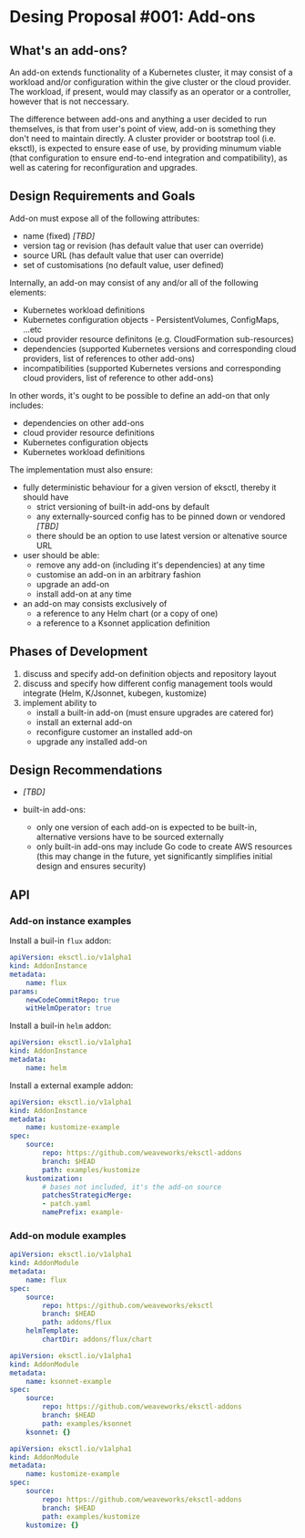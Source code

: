 # Desing Proposal #001: Add-ons

## What's an add-ons?

An add-on extends functionality of a Kubernetes cluster, it may consist of a workload and/or configuration within the give cluster or the cloud provider. The workload, if present, would may classify as an operator or a controller, however that is not neccessary.

The difference between add-ons and anything a user decided to run themselves, is that from user's point of view, add-on is something they don't need to maintain directly. A cluster provider or bootstrap tool (i.e. eksctl), is expected to ensure ease of use, by providing minumum viable (that configuration to ensure end-to-end integration and compatibility), as well as catering for reconfiguration and upgrades.

## Design Requirements and Goals

Add-on must expose all of the following attributes:

- name (fixed) *[TBD]*
- version tag or revision (has default value that user can override)
- source URL (has default value that user can override)
- set of customisations (no default value, user defined)

Internally, an add-on may consist of any and/or all of the following elements:

- Kubernetes workload definitions
- Kubernetes configuration objects - PersistentVolumes, ConfigMaps, ...etc
- cloud provider resource definitons (e.g. CloudFormation sub-resources)
- dependencies (supported Kubernetes versions and corresponding cloud providers, list of references to other add-ons)
- incompatibilities (supported Kubernetes versions and corresponding cloud providers, list of reference to other add-ons)

In other words, it's ought to be possible to define an add-on that only includes:

- dependencies on other add-ons
- cloud provider resource definitions
- Kubernetes configuration objects
- Kubernetes workload definitions

The implementation must also ensure:

- fully deterministic behaviour for a given version of eksctl, thereby it should have
    - strict versioning of built-in add-ons by default
    - any externally-sourced config has to be pinned down or vendored *[TBD]*
    - there should be an option to use latest version or altenative source URL
- user should be able:
    - remove any add-on (including it's dependencies) at any time
    - customise an add-on in an arbitrary fashion
    - upgrade an add-on
    - install add-on at any time
- an add-on may consists exclusively of
    - a reference to any Helm chart (or a copy of one)
    - a reference to a Ksonnet application definition

## Phases of Development

1. discuss and specify add-on definition objects and repository layout
2. discuss and specify how different config management tools would integrate (Helm, K/Jsonnet, kubegen, kustomize)
3. implement ability to
    - install a built-in add-on (must ensure upgrades are catered for)
    - install an external add-on
    - reconfigure customer an installed add-on
    - upgrade any installed add-on

## Design Recommendations

- *[TBD]*

- built-in add-ons:
    - only one version of each add-on is expected to be built-in, alternative versions have to be sourced externally
    - only built-in add-ons may include Go code to create AWS resources (this may change in the future, yet significantly simplifies initial design and ensures security)

## API

### Add-on instance examples

Install a buil-in `flux` addon:

```YAML
apiVersion: eksctl.io/v1alpha1
kind: AddonInstance
metadata:
    name: flux
params:
    newCodeCommitRepo: true
    witHelmOperator: true
```

Install a buil-in `helm` addon:

```YAML
apiVersion: eksctl.io/v1alpha1
kind: AddonInstance
metadata:
    name: helm
```


Install a external example addon:

```YAML
apiVersion: eksctl.io/v1alpha1
kind: AddonInstance
metadata:
    name: kustomize-example
spec:
    source:
        repo: https://github.com/weaveworks/eksctl-addons
        branch: $HEAD
        path: examples/kustomize
    kustomization:
        # bases not included, it's the add-on source
        patchesStrategicMerge:
        - patch.yaml
        namePrefix: example-
```

### Add-on module examples

```YAML
apiVersion: eksctl.io/v1alpha1
kind: AddonModule
metadata:
    name: flux
spec:
    source:
        repo: https://github.com/weaveworks/eksctl
        branch: $HEAD
        path: addons/flux
    helmTemplate:
        chartDir: addons/flux/chart
```

```YAML
apiVersion: eksctl.io/v1alpha1
kind: AddonModule
metadata:
    name: ksonnet-example
spec:
    source:
        repo: https://github.com/weaveworks/eksctl-addons
        branch: $HEAD
        path: examples/ksonnet
    ksonnet: {}
```

```YAML
apiVersion: eksctl.io/v1alpha1
kind: AddonModule
metadata:
    name: kustomize-example
spec:
    source:
        repo: https://github.com/weaveworks/eksctl-addons
        branch: $HEAD
        path: examples/kustomize
    kustomize: {}
```